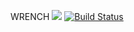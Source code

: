 WRENCH
[![](https://jitpack.io/v/npatarino/wrench.svg)](https://jitpack.io/#npatarino/wrench)
[![Build Status](https://travis-ci.org/npatarino/wrench.svg?branch=master)](https://travis-ci.org/npatarino/wrench)
